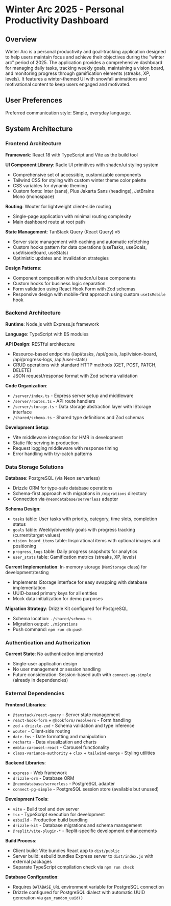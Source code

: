 # Winter Arc 2025 - Personal Productivity Dashboard

## Overview

Winter Arc is a personal productivity and goal-tracking application designed to help users maintain focus and achieve their objectives during the "winter arc" period of 2025. The application provides a comprehensive dashboard for managing daily tasks, tracking weekly goals, maintaining a vision board, and monitoring progress through gamification elements (streaks, XP, levels). It features a winter-themed UI with snowfall animations and motivational content to keep users engaged and motivated.

## User Preferences

Preferred communication style: Simple, everyday language.

## System Architecture

### Frontend Architecture

**Framework**: React 18 with TypeScript and Vite as the build tool

**UI Component Library**: Radix UI primitives with shadcn/ui styling system
- Comprehensive set of accessible, customizable components
- Tailwind CSS for styling with custom winter theme color palette
- CSS variables for dynamic theming
- Custom fonts: Inter (sans), Plus Jakarta Sans (headings), JetBrains Mono (monospace)

**Routing**: Wouter for lightweight client-side routing
- Single-page application with minimal routing complexity
- Main dashboard route at root path

**State Management**: TanStack Query (React Query) v5
- Server state management with caching and automatic refetching
- Custom hooks pattern for data operations (useTasks, useGoals, useVisionBoard, useStats)
- Optimistic updates and invalidation strategies

**Design Patterns**:
- Component composition with shadcn/ui base components
- Custom hooks for business logic separation
- Form validation using React Hook Form with Zod schemas
- Responsive design with mobile-first approach using custom `useIsMobile` hook

### Backend Architecture

**Runtime**: Node.js with Express.js framework

**Language**: TypeScript with ES modules

**API Design**: RESTful architecture
- Resource-based endpoints (/api/tasks, /api/goals, /api/vision-board, /api/progress-logs, /api/user-stats)
- CRUD operations with standard HTTP methods (GET, POST, PATCH, DELETE)
- JSON request/response format with Zod schema validation

**Code Organization**:
- `/server/index.ts` - Express server setup and middleware
- `/server/routes.ts` - API route handlers
- `/server/storage.ts` - Data storage abstraction layer with IStorage interface
- `/shared/schema.ts` - Shared type definitions and Zod schemas

**Development Setup**:
- Vite middleware integration for HMR in development
- Static file serving in production
- Request logging middleware with response timing
- Error handling with try-catch patterns

### Data Storage Solutions

**Database**: PostgreSQL (via Neon serverless)
- Drizzle ORM for type-safe database operations
- Schema-first approach with migrations in `/migrations` directory
- Connection via `@neondatabase/serverless` adapter

**Schema Design**:
- `tasks` table: User tasks with priority, category, time slots, completion status
- `goals` table: Weekly/biweekly goals with progress tracking (current/target values)
- `vision_board_items` table: Inspirational items with optional images and positioning
- `progress_logs` table: Daily progress snapshots for analytics
- `user_stats` table: Gamification metrics (streaks, XP, levels)

**Current Implementation**: In-memory storage (`MemStorage` class) for development/testing
- Implements IStorage interface for easy swapping with database implementation
- UUID-based primary keys for all entities
- Mock data initialization for demo purposes

**Migration Strategy**: Drizzle Kit configured for PostgreSQL
- Schema location: `./shared/schema.ts`
- Migration output: `./migrations`
- Push command: `npm run db:push`

### Authentication and Authorization

**Current State**: No authentication implemented
- Single-user application design
- No user management or session handling
- Future consideration: Session-based auth with `connect-pg-simple` (already in dependencies)

### External Dependencies

**Frontend Libraries**:
- `@tanstack/react-query` - Server state management
- `react-hook-form` + `@hookform/resolvers` - Form handling
- `zod` + `drizzle-zod` - Schema validation and type inference
- `wouter` - Client-side routing
- `date-fns` - Date formatting and manipulation
- `recharts` - Data visualization and charts
- `embla-carousel-react` - Carousel functionality
- `class-variance-authority` + `clsx` + `tailwind-merge` - Styling utilities

**Backend Libraries**:
- `express` - Web framework
- `drizzle-orm` - Database ORM
- `@neondatabase/serverless` - PostgreSQL adapter
- `connect-pg-simple` - PostgreSQL session store (available but unused)

**Development Tools**:
- `vite` - Build tool and dev server
- `tsx` - TypeScript execution for development
- `esbuild` - Production build bundling
- `drizzle-kit` - Database migrations and schema management
- `@replit/vite-plugin-*` - Replit-specific development enhancements

**Build Process**:
- Client build: Vite bundles React app to `dist/public`
- Server build: esbuild bundles Express server to `dist/index.js` with external packages
- Separate TypeScript compilation check via `npm run check`

**Database Configuration**:
- Requires `DATABASE_URL` environment variable for PostgreSQL connection
- Drizzle configured for PostgreSQL dialect with automatic UUID generation via `gen_random_uuid()`